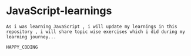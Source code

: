 # JavaScript-learnings
    As i was learning JavaScript , i will update my learnings in this repository , i will share topic wise exercises which i did during my learning journey...
    
    HAPPY_CODING
